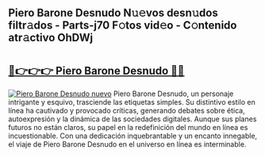## Piero Barone Desnudo N𝚞𝚎vos desn𝚞dos filtr𝚊dos - Parts-j70 F𝚘tos vid𝚎o - C𝚘ntenido atr𝚊ctivo OhDWj

# <h2><a href="http://mb4b9y3.tromn.icu/?c=Piero+Barone+Desnudo">🔗👉👉👉 Piero Barone Desnudo 🔗🔗</a></h2>

[![Piero Barone Desnudo nuevo](https://i.imgur.com/pEAQMta.gif)](http://mb4b9y3.tromn.icu/?c=Piero+Barone+Desnudo)
Piero Barone Desnudo, un personaje intrigante y esquivo, trasciende las etiquetas simples. Su distintivo estilo en línea ha cautivado y provocado críticas, generando debates sobre ética, autoexpresión y la dinámica de las sociedades digitales. Aunque sus planes futuros no están claros, su papel en la redefinición del mundo en línea es incuestionable. Con una dedicación inquebrantable y un encanto innegable, el viaje de Piero Barone Desnudo en el universo en línea es interminable.
